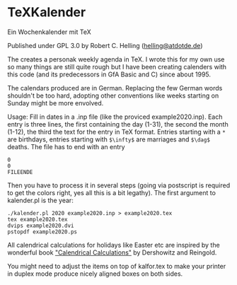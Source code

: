 # TeXKalender
Ein Wochenkalender mit TeX

Published under GPL 3.0 by Robert C. Helling (helling@atdotde.de)

The creates a personak weekly agenda in TeX. I wrote this for my own use so many things are still quite rough but I have been creating calenders with this code (and its predecessors in GfA Basic and C) since about 1995.

The calendars produced are in German. Replacing the few German words shouldn't be too hard, adopting other conventions like weeks starting on Sunday might be more envolved.

Usage: Fill in dates in a .inp file (like the proviced example2020.inp). Each entry is three lines, the first containing the day (1-31), the second the month (1-12), the third the text for the entry in TeX format. Entries starting with a `*` are birthdays, entries starting with `$\infty$` are marriages and `$\dag$` deaths.
The file has to end with an entry

    0
    0 
    FILEENDE

Then you have to process it in several steps (going via postscript is required to get the colors right, yes all this is a bit legathy). The first argument to kalender.pl is the year:

    ./kalender.pl 2020 example2020.inp > example2020.tex
    tex example2020.tex
    dvips example2020.dvi 
    pstopdf example2020.ps 

All calendrical calculations for holidays like Easter etc are inspired by the wonderful book ["Calendrical Calculations"](https://www.cs.tau.ac.il/~nachum/calendar-book/third-edition/) by Dershowitz and Reingold.

You might need to adjust the items on top of kalfor.tex to make your printer in duplex mode produce nicely aligned boxes on both sides.
